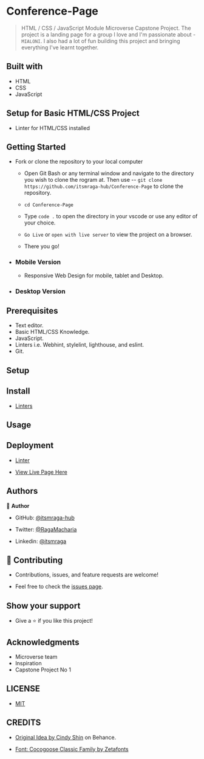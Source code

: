 # Conference-Page

> HTML / CSS / JavaScript Module Microverse Capstone Project. The project is a landing page for a group I love and I'm passionate about - `MIALONI`. I also had a lot of fun building this project and bringing everything I've learnt together.

## Built with

- HTML
- CSS
- JavaScript

## Setup for Basic HTML/CSS Project

- Linter for HTML/CSS installed

## Getting Started

- Fork or clone the repository to your local computer

  - Open Git Bash or any terminal window and navigate to the directory you wish to clone the rogram at. Then use -- `git clone https://github.com/itsmraga-hub/Conference-Page` to clone the repository.

  - `cd Conference-Page`

  - Type `code .` to open the directory in your vscode or use any editor of your choice.

  - `Go Live` or `open with live server` to view the project on a browser.

  - There you go!

- ### Mobile Version

  - Responsive Web Design for mobile, tablet and Desktop.

<!-- ![screenshort]() -->

- ### Desktop Version

<!-- ![screenshot]() -->

## Prerequisites

- Text editor.
- Basic HTML/CSS Knowledge.
- JavaScript.
- Linters i.e. Webhint, stylelint, lighthouse, and eslint.
- Git.

## Setup

## Install

- [Linters](https://github.com/microverseinc/linters-config/tree/master/html-css)

## Usage

## Deployment

- [Linter](https://github.com/microverseinc/linters-config/tree/master/html-css-js)

- [View Live Page Here](https://itsmraga-hub.github.io/Conference-Page/)

## Authors

👤 **Author**

- GitHub: [@itsmraga-hub](https://github.com/itsmraga-hub)

- Twitter: [@RagaMacharia](https://twitter.com/RagaMacharia)

- Linkedin: [@itsmraga](https://www.linkedin.com/in/itsmraga/)

## 🤝 Contributing

- Contributions, issues, and feature requests are welcome!

- Feel free to check the [issues page](../../issues/).

## Show your support

- Give a ⭐️ if you like this project!

## Acknowledgments

- Microverse team
- Inspiration
- Capstone Project No 1

## LICENSE

- [MIT](./LICENSE)

## CREDITS

- [Original Idea by Cindy Shin](https://www.behance.net/adagio07) on Behance.

- [Font: Cocogoose Classic Family by Zetafonts](http://www.zetafonts.com/collection/2788)
